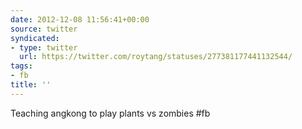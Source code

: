 ```yaml
---
date: 2012-12-08 11:56:41+00:00
source: twitter
syndicated:
- type: twitter
  url: https://twitter.com/roytang/statuses/277381177441132544/
tags:
- fb
title: ''
---
```


Teaching angkong to play plants vs zombies #fb